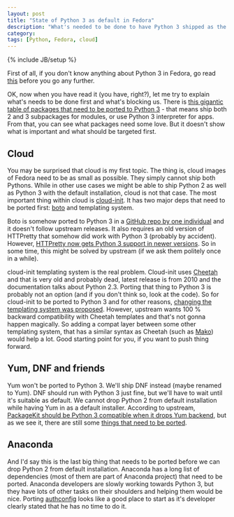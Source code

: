 ```yaml
---
layout: post
title: "State of Python 3 as default in Fedora"
description: "What's needed to be done to have Python 3 shipped as the default Python in Fedora"
category: 
tags: [Python, Fedora, cloud]
---
```

{% include JB/setup %}

First of all, if you don't know anything about Python 3 in Fedora, go read [this](https://fedoraproject.org/wiki/Changes/Python_3_as_Default) before you go any further.

OK, now when you have read it (you have, right?), let me try to explain what's needs to be done first and what's blocking us. There is [this gigantic table of packages that need to be ported to Python 3](https://fedoraproject.org/wiki/User:Churchyard/python3) - that means ship both 2 and 3 subpackages for modules, or use Python 3 interpreter for apps. From that, you can see what packages need some love. But it doesn't show what is important and what should be targeted first.

Cloud
-----

You may be surprised that cloud is my first topic. The thing is, cloud images of Fedora need to be as small as possible. They simply cannot ship both Pythons. While in other use cases we might be able to ship Python 2 as well as Python 3 with the default installation, cloud is not that case. The most important thing within cloud is [cloud-init](https://bugs.launchpad.net/cloud-init/+bug/1247132). It has two major deps that need to be ported first: [boto](https://github.com/boto/boto/issues/677) and templating system.

Boto is somehow ported to Python 3 in a [GitHub repo by one individual](https://github.com/kurin/boto/tree/py3kport) and it doesn't follow upstream releases. It also requires an old version of HTTPretty that somehow did work with Python 3 (probably by accident). However, [HTTPretty now gets Python 3 support in newer versions](https://github.com/gabrielfalcao/HTTPretty/pull/143). So in some time, this might be solved by upstream (if we ask them politely once in a while).

cloud-init templating system is the real problem. Cloud-init uses [Cheetah](http://www.cheetahtemplate.org/) and that is very old and probably dead, latest release is from 2010 and the documentation talks about Python 2.3. Porting that thing to Python 3 is probably not an option (and if you don't think so, look at the code). So for cloud-init to be ported to Python 3 and for other reasons, [changing the templating system was proposed](https://bugs.launchpad.net/cloud-init/+bug/1219223). However, upstream wants 100 % backward compatibility with Cheetah templates and that's not gonna happen magically. So adding a compat layer between some other templating system, that has a similar syntax as Cheetah (such as [Mako](http://docs.makotemplates.org/en/latest/usage.html#basic-usage)) would help a lot. Good starting point for you, if you want to push thing forward.

Yum, DNF and friends
--------------------

Yum won't be ported to Python 3. We'll ship DNF instead (maybe renamed to Yum). DNF should run with Python 3 just fine, but we'll have to wait until it's suitable as default. We cannot drop Python 2 from default installation while having Yum in as a default installer. According to upstream, [PackageKit should be Python 3 compatible when it drops Yum backend](https://bugzilla.redhat.com/show_bug.cgi?id=1014559#c3), but as we see it, there are still some [things that need to be ported](https://bugs.freedesktop.org/show_bug.cgi?id=66992).

Anaconda
--------

And I'd say this is the last big thing that needs to be ported before we can drop Python 2 from default installation. Anaconda has a long list of dependencies (most of them are part of Anaconda project) that need to be ported. Anaconda developers are slowly working towards Python 3, but they have lots of other tasks on their shoulders and helping them would be nice. Porting [authconfig](https://bugzilla.redhat.com/show_bug.cgi?id=984907) looks like a good place to start as it's developer clearly stated that he has no time to do it.
